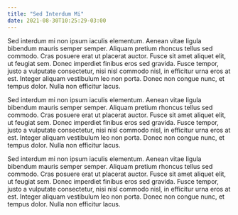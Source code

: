 ```yaml
---
title: "Sed Interdum Mi"
date: 2021-08-30T10:25:29-03:00
---
```


Sed interdum mi non ipsum iaculis elementum. Aenean vitae ligula bibendum
mauris semper semper. Aliquam pretium rhoncus tellus sed commodo. Cras posuere
erat ut placerat auctor. Fusce sit amet aliquet elit, ut feugiat sem. Donec
imperdiet finibus eros sed gravida. Fusce tempor, justo a vulputate
consectetur, nisi nisl commodo nisl, in efficitur urna eros at est. Integer
aliquam vestibulum leo non porta. Donec non congue nunc, et tempus dolor. Nulla
non efficitur lacus.

Sed interdum mi non ipsum iaculis elementum. Aenean vitae ligula bibendum
mauris semper semper. Aliquam pretium rhoncus tellus sed commodo. Cras posuere
erat ut placerat auctor. Fusce sit amet aliquet elit, ut feugiat sem. Donec
imperdiet finibus eros sed gravida. Fusce tempor, justo a vulputate
consectetur, nisi nisl commodo nisl, in efficitur urna eros at est. Integer
aliquam vestibulum leo non porta. Donec non congue nunc, et tempus dolor. Nulla
non efficitur lacus.

Sed interdum mi non ipsum iaculis elementum. Aenean vitae ligula bibendum
mauris semper semper. Aliquam pretium rhoncus tellus sed commodo. Cras posuere
erat ut placerat auctor. Fusce sit amet aliquet elit, ut feugiat sem. Donec
imperdiet finibus eros sed gravida. Fusce tempor, justo a vulputate
consectetur, nisi nisl commodo nisl, in efficitur urna eros at est. Integer
aliquam vestibulum leo non porta. Donec non congue nunc, et tempus dolor. Nulla
non efficitur lacus.

